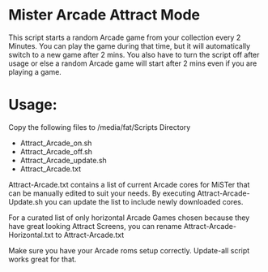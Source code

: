 # Mister Arcade Attract Mode
This script starts a random Arcade game from your collection every 2 Minutes. You can play the game during that time, but it will automatically switch to a new game after 2 mins. You also have to turn the script off after usage or else a random Arcade game will start after 2 mins even if you are playing a game. 

# Usage:

Copy the following files to /media/fat/Scripts Directory
* Attract_Arcade_on.sh 
* Attract_Arcade_off.sh
* Attract_Arcade_update.sh
* Attract_Arcade.txt


Attract-Arcade.txt contains a list of current Arcade cores for MiSTer that can be manually edited to suit your needs. By executing Attract-Arcade-Update.sh you can update the list to include newly downloaded cores.

For a curated list of only horizontal Arcade Games chosen because they have great looking Attract Screens, you can rename Attract-Arcade-Horizontal.txt to Attract-Arcade.txt

Make sure you have your Arcade roms setup correctly. Update-all script works great for that.


